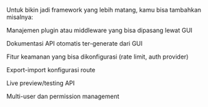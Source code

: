 Untuk bikin jadi framework yang lebih matang, kamu bisa tambahkan misalnya:

Manajemen plugin atau middleware yang bisa dipasang lewat GUI

Dokumentasi API otomatis ter-generate dari GUI

Fitur keamanan yang bisa dikonfigurasi (rate limit, auth provider)

Export-import konfigurasi route

Live preview/testing API

Multi-user dan permission management